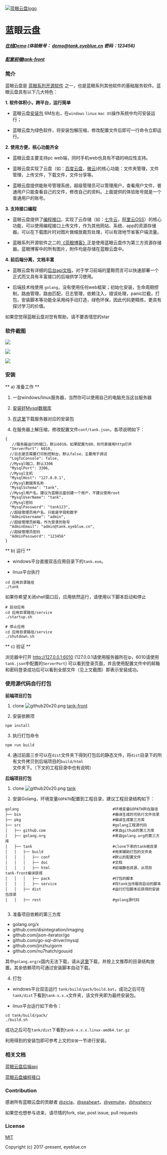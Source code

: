 [![蓝眼云盘logo](https://raw.githubusercontent.com/eyebluecn/tank/master/build/doc/img/logo.png)](https://github.com/eyebluecn/tank)

# 蓝眼云盘

##### [在线Demo](http://tank.eyeblue.cn) (体验账号： demo@tank.eyeblue.cn 密码：123456)

##### [配套前端tank-front](https://github.com/eyebluecn/tank-front)


### 简介
蓝眼云盘是 [蓝眼系列开源软件](https://github.com/eyebluecn) 之一，也是蓝眼系列其他软件的基础服务软件。蓝眼云盘具有以下几大特色：

**1. 软件体积小，跨平台，运行简单**

- 蓝眼云盘[安装包](https://github.com/eyebluecn/tank/releases) 6M左右，在`windows`  `linux`  `mac OS`操作系统中均可安装运行；

- 蓝眼云盘为绿色软件，将安装包解压缩，修改配置文件后即可一行命令立即运行。

**2. 使用方便，核心功能齐全**

- 蓝眼云盘主要支持pc web端，同时手机web也具有不错的响应性支持。

- 蓝眼云盘实现了云盘（如：[百度云盘](https://pan.baidu.com/)，[微云](https://www.weiyun.com/))的核心功能：文件夹管理，文件管理，上传文件，下载文件，文件分享等。

- 蓝眼云盘提供能账号管理系统，超级管理员可以管理用户，查看用户文件，普通用户只能查看自己的文件，修改自己的资料。上面提供的体验账号就是一个普通用户的账号。

**3. 支持接口编程**

- 蓝眼云盘提供了[编程接口](https://github.com/eyebluecn/tank/blob/master/build/doc/alien_zh.md)，实现了云存储（如：[七牛云](https://www.qiniu.com)，[阿里云OSS](https://www.aliyun.com/product/oss)）的核心功能，可以使用编程接口上传文件，作为其他网站、系统、app的资源存储器。可以在下载图片时对图片做缩放裁剪处理，可以有效地节省客户端流量。

- 蓝眼系列开源软件之二的[《蓝眼博客》](https://github.com/eyebluecn/blog)正是使用蓝眼云盘作为第三方资源存储器。蓝眼博客中的所有图片，附件均是存储在蓝眼云盘中。

**4. 前后端分离，文档丰富**

- 蓝眼云盘有详细的[后台api文档](https://github.com/eyebluecn/tank/blob/master/build/doc/api_zh.md)，对于学习前端的童鞋而言可以快速部署一个正式而又具有丰富接口的后端供学习使用。

- 后端技术栈使用 `golang`，没有使用任何web框架；初始化安装，生命周期控制，路由管理，路由匹配，日志管理，依赖注入，错误处理，panic拦截，打包，安装脚本等功能全采用纯手动打造，绿色环保，因此代码更精炼，更具有探讨学习的价值。

如果您觉得蓝眼云盘对您有帮助，请不要吝惜您的star <i class="fa fa-star"></i>

### 软件截图

![](https://raw.githubusercontent.com/eyebluecn/tank/master/build/doc/img/tank0.png)

![](https://raw.githubusercontent.com/eyebluecn/tank/master/build/doc/img/tank1.png)

![](https://raw.githubusercontent.com/eyebluecn/tank/master/build/doc/img/tank2.png)

### 安装

** a) 准备工作 **

1. 一台windows/linux服务器，当然你可以使用自己的电脑充当这台服务器

2. [安装好Mysql数据库](https://www.mysql.com/downloads/)

3. [在这里](https://github.com/eyebluecn/tank/releases)下载服务器对应的安装包

4. 在服务器上解压缩，修改配置文件`conf/tank.json`，各项说明如下：

```
{
   //服务器运行的端口，默认6010。如果配置为80，则可直接用http打开
  "ServerPort": 6010,
  //日志是否需要打印到控制台，默认false，主要用于调试
  "LogToConsole": false,
  //Mysql端口，默认3306
  "MysqlPort": 3306,
  //Mysql主机
  "MysqlHost": "127.0.0.1",
  //Mysql数据库名称
  "MysqlSchema": "tank",
  //Mysql用户名，建议为蓝眼云盘创建一个用户，不建议使用root
  "MysqlUserName": "tank",
  //Mysql密码
  "MysqlPassword": "tank123",
  //超级管理员用户名，只能是字母和数字
  "AdminUsername": "admin",
  //超级管理员邮箱，作为登录的账号
  "AdminEmail": "admin@tank.eyeblue.cn",
  //超级管理员密码
  "AdminPassword": "123456"
}

```

** b) 运行 **

- windows平台直接双击应用目录下的`tank.exe`。

- linux平台执行 

```
cd 应用目录路径
./tank
```

如果你希望关闭shell窗口后，应用依然运行，请使用以下脚本启动和停止
```shell
# 启动应用
cd 应用目录路径/service
./startup.sh

# 停止应用
cd 应用目录路径/service
./shutdown.sh

```

** c) 验证 **

浏览器中打开 http://127.0.0.1:6010 (127.0.0.1请使用服务器所在ip，6010请使用`tank.json`中配置的`ServerPort`) 可以看到登录页面，并且使用配置文件中的邮箱和密码登录成功后可以看到全部文件（见上文截图）即表示安装成功。


### 使用源代码自行打包


**前端项目打包**
1. clone ![](http://tank.eyeblue.cn/api/alien/download/df372827-ba56-415e-42d1-0e3a34fdb2a1/github20x20.png "github20x20.png") [tank-front](https://github.com/eyebluecn/tank-front)

2. 安装依赖项
```
npm install
```
3. 执行打包命令
```
npm run build
```
4. 通过前面三步可以在`dist`文件夹下得到打包后的静态文件，将`dist`目录下的所有文件拷贝到后端项目的`build/html`文件夹下。（下文的工程目录中也有说明）

**后端项目打包**

1. clone ![](http://tank.eyeblue.cn/api/alien/download/df372827-ba56-415e-42d1-0e3a34fdb2a1/github20x20.png "github20x20.png") [tank](https://github.com/eyebluecn/tank)

2. 安装Golang，环境变量`GOPATH`配置到工程目录，建议工程目录结构如下：

```
golang                                          #环境变量GOPATH所在路径
├── bin                                         #编译生成的可执行文件目录
├── pkg                                         #编译生成第三方库
├── src                                         #golang工程源代码
│   ├── github.com                              #来自github的第三方库
│   ├── golang.org                              #来自golang.org的第三方库
│   ├── tank                                    #clone下来的tank根目录
│   │   ├── build                               #用来辅助打包的文件夹
│   │   │   ├── conf                            #默认的配置文件
│   │   │   ├── doc                             #文档
│   │   │   ├── html                            #前端静态资源，从项目tank-front编译获得
│   │   │   ├── pack                            #打包的脚本
│   │   │   ├── service                         #将tank当作服务启动的脚本
│   │   ├── dist                                #运行打包脚本后获得的安装包目录
│   │   ├── rest                                #golang源代码
      
```

3. 准备项目依赖的第三方库

- golang.org/x
- github.com/disintegration/imaging
- github.com/json-iterator/go
- github.com/go-sql-driver/mysql
- github.com/jinzhu/gorm
- github.com/nu7hatch/gouuid

其中`golang.org/x`国内无法下载，请从[这里](https://github.com/eyebluecn/golang.org)下载，并按上文推荐的目录结构放置。其余依赖项均可通过安装脚本自动下载。

4. 打包

- windows平台双击运行 `tank/build/pack/build.bat`，成功之后可在`tank/dist`下看到`tank-x.x.x`文件夹，该文件夹即为最终安装包。

- linux平台运行如下命令：
```
cd tank/build/pack/
./build.sh
```
成功之后可在`tank/dist`下看到`tank-x.x.x.linux-amd64.tar.gz`

利用得到的安装包即可参考上文的`安装`一节进行安装。


### 相关文档

[蓝眼云盘后端api](https://github.com/eyebluecn/tank/blob/master/build/doc/api_zh.md)

[蓝眼云盘编程接口](https://github.com/eyebluecn/tank/blob/master/build/doc/alien_zh.md)

### Contribution

感谢所有蓝眼云盘的贡献者 [@zicla](https://github.com/zicla)，[@seaheart](https://github.com/seaheart)，[@yemuhe](https://github.com/yemuhe)，[@hxsherry](https://github.com/hxsherry)

如果您也想参与进来，请尽情的fork, star, post issue, pull requests

### License

[MIT](http://opensource.org/licenses/MIT)

Copyright (c) 2017-present, eyeblue.cn
